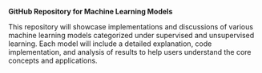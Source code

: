 **GitHub Repository for Machine Learning Models**

This repository will showcase implementations and discussions of various machine learning models categorized under supervised and unsupervised learning. Each model will include a detailed explanation, code implementation, and analysis of results to help users understand the core concepts and applications.

